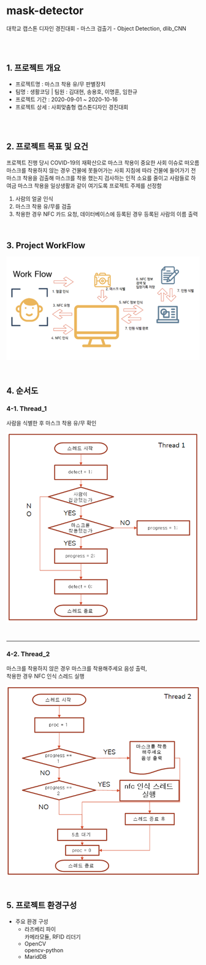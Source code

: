 # mask-detector
대학교 캡스톤 디자인 경진대회 - 마스크 검출기 - Object Detection, dlib_CNN

</br></br>

## 1. 프로젝트 개요

- 프로젝트명 : 마스크 착용 유/무 판별장치
- 팀명 : 생활코딩 | 팀원 : 김대현, 송용호, 이명훈, 임한규
- 프로젝트 기간 : 2020-09-01 ~ 2020-10-16
- 프로젝트 상세 : 사회맞춤형 캡스톤디자인 경진대회

</br></br>

## 2. 프로젝트 목표 및 요건
프로젝트 진행 당시 COVID-19의 재확산으로 마스크 착용이 중요한 사회 이슈로 떠오름
마스크를 착용하지 않는 경우 건물에 못들어가는 사회 지침에 따라 
건물에 들어가기 전 마스크 착용을 검출해 마스크를 착용 했는지 검사하는 인적 소요를 줄이고 
사람들로 하여금 마스크 착용을 일상생활과 같이 여기도록 프로젝트 주제를 선정함

1. 사람의 얼굴 인식
2. 마스크 착용 유/무를 검출
3. 착용한 경우 NFC 카드 요청, 데이터베이스에 등록된 경우 등록된 사람의 이름 출력

</br>

## 3. Project WorkFlow


![workflow.png](./images/workflow.PNG)

</br>


## 4. 순서도
### 4-1. Thread_1

사람을 식별한 후 마스크 착용 유/무 확인

![Thread1.png](./images/Thread1.PNG)


</br>

---


### 4-2. Thread_2
마스크를 착용하지 않은 경우 마스크를 착용해주세요 음성 출력, </br>착용한 경우 NFC 인식 스레드 실행

![Thread2.png](./images/Thread2.PNG)

</br>




## 5. 프로젝트 환경구성

- 주요 환경 구성
  - 라즈베리 파이 </br> 카메라모듈, RFID 리더기</br>
  - OpenCV </br> opencv-python</br>
  - MaridDB
    
